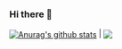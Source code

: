 ### Hi there 👋
<!-- [![GitHub stars](https://img.shields.io/github/stars/Qiuzhijin/StrapDown.js.svg?style=social&label=Star&maxAge=2592000)](https://GitHub.com/Qiuzhijin/StrapDown.js/stargazers/) -->

<a href="https://github.com/anuraghazra/github-readme-stats"><img align="center" src="https://github-readme-stats.vercel.app/api?username=qiuzhijin&show_icons=true&include_all_commits=true&theme=buefy&hide_border=true" alt="Anurag's github stats" /></a> | <a href="https://github.com/anuraghazra/github-readme-stats"><img align="center" src="https://github-readme-stats.vercel.app/api/top-langs/?username=qiuzhijin&layout=compact&theme=buefy&hide_border=true" /></a>


<!--
**qiuzhijin/qiuzhijin** is a ✨ _special_ ✨ repository because its `README.md` (this file) appears on your GitHub profile.

Here are some ideas to get you started:

- 🔭 I’m currently working on ...
- 🌱 I’m currently learning ...
- 👯 I’m looking to collaborate on ...
- 🤔 I’m looking for help with ...
- 💬 Ask me about ...
- 📫 How to reach me: ...
- 😄 Pronouns: ...
- ⚡ Fun fact: ...
-->
